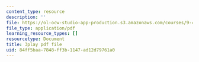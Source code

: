 ```yaml
---
content_type: resource
description: ''
file: https://ol-ocw-studio-app-production.s3.amazonaws.com/courses/9-40-introduction-to-neural-computation-spring-2018/84ff5baa7848ff3b1147ad12d79761a0_Hf1Ma9YkOMY.pdf
file_type: application/pdf
learning_resource_types: []
resourcetype: Document
title: 3play pdf file
uid: 84ff5baa-7848-ff3b-1147-ad12d79761a0
---
```

